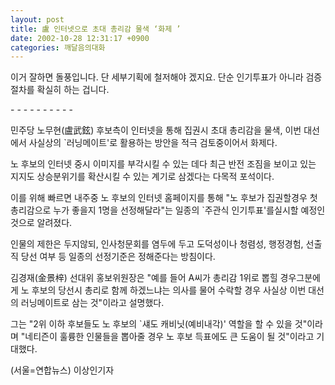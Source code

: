```yaml
---
layout: post
title: 盧 인터넷으로 초대 총리감 물색 ‘화제 ’
date: 2002-10-28 12:31:17 +0900
categories: 깨달음의대화
---
```

이거 잘하면 돌풍입니다. 단 세부기획에 철저해야 겠지요. 단순 인기투표가 아니라 검증절차를 확실히 하는 겁니다.
  

  
\- - - \- - - \- - - -
  

  
민주당 노무현(盧武鉉) 후보측이 인터넷을 통해 집권시 초대 총리감을 물색, 이번 대선에서 사실상의 \`러닝메이트'로 활용하는 방안을 적극 검토중이어서 화제다.
  

  
노 후보의 인터넷 중시 이미지를 부각시킬 수 있는 데다 최근 반전 조짐을 보이고 있는 지지도 상승분위기를 확산시킬 수 있는 계기로 삼겠다는 다목적 포석이다.
  

  
이를 위해 빠르면 내주중 노 후보의 인터넷 홈페이지를 통해 "노 후보가 집권할경우 첫 총리감으로 누가 좋을지 1명을 선정해달라"는 일종의 \`주관식 인기투표'를실시할 예정인 것으로 알려졌다.
  

  
인물의 제한은 두지않되, 인사청문회를 염두에 두고 도덕성이나 청렴성, 행정경험, 선출직 당선 여부 등 일종의 선정기준은 정해준다는 방침이다.
  

  
김경재(金景梓) 선대위 홍보위원장은 "예를 들어 A씨가 총리감 1위로 뽑힐 경우그분에게 노 후보의 당선시 총리로 함께 하겠느냐는 의사를 물어 수락할 경우 사실상 이번 대선의 러닝메이트로 삼는 것"이라고 설명했다.
  

  
그는 "2위 이하 후보들도 노 후보의 \`섀도 캐비닛(예비내각)' 역할을 할 수 있을 것"이라며 "네티즌이 훌륭한 인물들을 뽑아줄 경우 노 후보 득표에도 큰 도움이 될 것"이라고 기대했다.
  

  
(서울=연합뉴스) 이상인기자